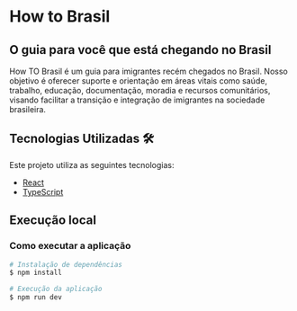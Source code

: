 # How to Brasil

## O guia para você que está chegando no Brasil

How TO Brasil é um guia para imigrantes recém chegados no Brasil. Nosso objetivo é oferecer suporte e orientação em áreas vitais como saúde, trabalho, educação, documentação, moradia e recursos comunitários, visando facilitar a transição e integração de imigrantes na sociedade brasileira.

## Tecnologias Utilizadas 🛠

Este projeto utiliza as seguintes tecnologias:

- [React](https://reactjs.org/) 
- [TypeScript](https://www.typescriptlang.org/) 



## Execução local

### Como executar a aplicação

```bash
# Instalação de dependências
$ npm install

# Execução da aplicação
$ npm run dev
